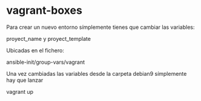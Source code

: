 # vagrant-boxes

Para crear un nuevo entorno símplemente tienes que cambiar las variables:

proyect_name y proyect_template

Ubicadas en el fichero:

ansible-init/group-vars/vagrant

Una vez cambiadas las variables desde la carpeta debian9 símplemente hay que lanzar

vagrant up
